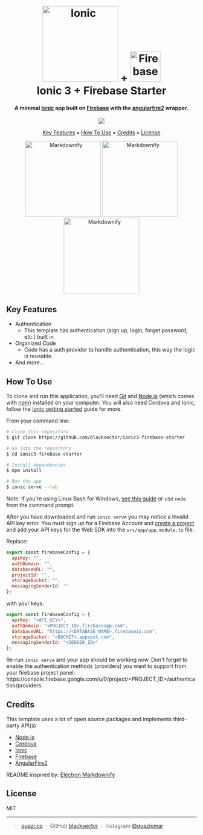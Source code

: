 
<h1 align="center">
  <br>
  <a href="https://ionicframework.com"><img src="https://upload.wikimedia.org/wikipedia/commons/thumb/d/d1/Ionic_Logo.svg/2000px-Ionic_Logo.svg.png" alt="Ionic" width="200"></a> + 
  <a href="https://firebase.google.com/"><img src="https://firebase.google.com/_static/images/firebase/touchicon-180.png" alt="Firebase" width="80"></a>
  
  <br>
  Ionic 3 + Firebase Starter
  <br>
</h1>

<h4 align="center">A minimal <a href="https://ionicframework.com" target="_blank">Ionic</a> app built on <a href="https://firebase.google.com/" target="_blank">Firebase</a> with the <a href="https://github.com/angular/angularfire2" target="_blank">angularfire2</a> wrapper.</h4>

<p align="center">
  <a href="https://paypal.me/omarq">
    <img src="https://img.shields.io/badge/$-donate-ff69b4.svg?maxAge=2592000&amp;style=flat">
  </a>
</p>

<p align="center">
  <a href="#key-features">Key Features</a> •
  <a href="#how-to-use">How To Use</a> •
  <a href="#credits">Credits</a> •
  <a href="#license">License</a>
</p>
<p align="center">
<img src="https://raw.githubusercontent.com/blacksector/ionic3-firebase-starter/master/screenshots/login.png" alt="Markdownify" width="200">
<img src="https://raw.githubusercontent.com/blacksector/ionic3-firebase-starter/master/screenshots/home.png" alt="Markdownify" width="200">
<img src="https://raw.githubusercontent.com/blacksector/ionic3-firebase-starter/master/screenshots/sideMenu.png" alt="Markdownify" width="200">
</p>

## Key Features

* Authentication
  - This template has authentication (sign up, login, forget password, etc.) built in
* Organized Code
  - Code has a auth provider to handle authentication, this way the logic is reusable.
* And more...

## How To Use

To clone and run this application, you'll need [Git](https://git-scm.com) and [Node.js](https://nodejs.org/en/download/) (which comes with [npm](http://npmjs.com)) installed on your computer. You will also need Cordova and Ionic, follow the <a href="https://ionicframework.com/getting-started">Ionic getting started</a> guide for more.

From your command line:

```bash
# Clone this repository
$ git clone https://github.com/blacksector/ionic3-firebase-starter

# Go into the repository
$ cd ionic3-firebase-starter

# Install dependencies
$ npm install

# Run the app
$ ionic serve --lab
```

Note: If you're using Linux Bash for Windows, [see this guide](https://www.howtogeek.com/261575/how-to-run-graphical-linux-desktop-applications-from-windows-10s-bash-shell/) or use `node` from the command prompt.

After you have downloaded and run `ionic serve` you may notice a Invalid API key error. You must sign up for a Firebase Account and <a href="https://console.firebase.google.com/u/0/">create a project</a> and add your API keys for the Web SDK into the `src/app/app.module.ts` file.

Replace:
```javascript
export const firebaseConfig = {
  apiKey: "",
  authDomain: "",
  databaseURL: "",
  projectId: "",
  storageBucket: "",
  messagingSenderId: ""
};
```
with your keys:
```javascript
export const firebaseConfig = {
  apiKey: "<API_KEY>",
  authDomain: "<PROJECT_ID>.firebaseapp.com",
  databaseURL: "https://<DATABASE_NAME>.firebaseio.com",
  storageBucket: "<BUCKET>.appspot.com",
  messagingSenderId: "<SENDER_ID>"
};
```

Re-run `ionic serve` and your app should be working now. Don't forget to enable the authentication methods (providers) you want to support from your firebase project panel: https\://console.firebase.google.com/u/0/project/<PROJECT_ID>/authentication/providers



## Credits

This template uses a lot of open source packages and implements third-party API(s)

- [Node.js](https://nodejs.org/)
- [Cordova](https://cordova.apache.org)
- [Ionic](https://ionicframework.com)
- [Firebase](https://firebase.google.com/)
- [AngularFire2](https://github.com/angular/angularfire2)

README inspired by: [Electron Markdownify](https://github.com/amitmerchant1990/electron-markdownify)

## License

MIT

---

> [quazi.co](https://quazi.co) &nbsp;&middot;&nbsp;
> GitHub [blacksector](https://github.com/blacksector) &nbsp;&middot;&nbsp;
> Instagram [@quaziomar](https://instagram.com/quaziomar)

